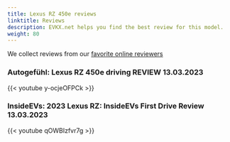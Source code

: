 ```yaml
---
title: Lexus RZ 450e reviews
linktitle: Reviews
description: EVKX.net helps you find the best review for this model. 
weight: 80
---
```

We collect reviews from our [favorite online reviewers](/guides/evreviewers/)

### Autogefühl: Lexus RZ 450e driving REVIEW 13.03.2023

{{< youtube y-ocjeOFPCk >}}
### InsideEVs: 2023 Lexus RZ: InsideEVs First Drive Review 13.03.2023

{{< youtube qOWBIzfvr7g >}}
